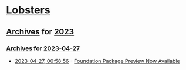 # [Lobsters](../../../README.md)

## [Archives](../../index.md) for [2023](../index.md)

### [Archives](../../index.md) for [2023-04-27](index.md)

* [2023-04-27, 00:58:56](https://lobste.rs/s/7fkkky/foundation_package_preview_now) - [Foundation Package Preview Now Available](https://www.swift.org/blog/foundation-preview-now-available/)
